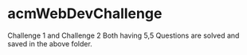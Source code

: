 # acmWebDevChallenge
Challenge 1 and Challenge 2 
Both having 5,5 Questions are solved and saved in the above folder.
